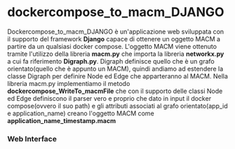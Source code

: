 # dockercompose_to_macm_DJANGO <br>
Dockercompose_to_macm_DJANGO è un'applicazione web sviluppata con il supporto del framework <b>Django</b> capace di ottenere un oggetto MACM a partire da un qualsiasi docker compose. L'oggetto MACM viene ottenuto tramite l'utilizzo della libreria <b>macm.py</b> che importa la libreria <b>networkx.py</b> a cui fa riferimento <b>Digraph.py</b>. Digraph definisce quello che è un grafo orientato(quello che è appunto un MACM), quindi andiamo ad estendere la classe Digraph per definire Node ed Edge che apparteranno al MACM. Nella libreria macm.py implementiamo il metodo <b>dockercompose_WriteTo_macmFile</b> che con il supporto delle classi Node ed Edge definiscono il parser vero e proprio che dato in input il docker compose(ovvero il suo path) e gli attributi associati al grafo orientato(app_id e application_name) creano l'oggetto MACM come <b>application_name_timestamp.macm</b>

### Web Interface

